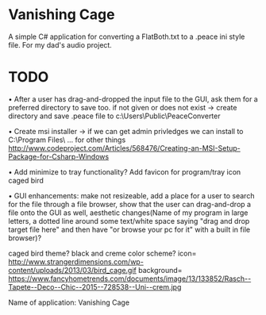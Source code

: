 # Vanishing Cage
A simple C# application for converting a FlatBoth.txt to a .peace ini style file.
For my dad's audio project.

# TODO
• After a user has drag-and-dropped the input file to the GUI, ask them for a preferred directory to save too.
    if not given or does not exist -> create directory and save .peace file to c:\Users\Public\PeaceConverter 

• Create msi installer -> if we can get admin privledges we can install to C:\Program Files\ ... for other things
    http://www.codeproject.com/Articles/568476/Creating-an-MSI-Setup-Package-for-Csharp-Windows

• Add minimize to tray functionality?
    Add favicon for program/tray icon caged bird
    
• GUI enhancements: make not resizeable, add a place for a user to search for the file through a file browser, show that the user can drag-and-drop a file onto the GUI as well, aesthetic changes(Name of my program in large letters, a dotted line around some text/white space saying "drag and drop target file here" and then have "or browse your pc for it" with a built in file browser)?

caged bird theme? black and creme color scheme?
icon= http://www.strangerdimensions.com/wp-content/uploads/2013/03/bird_cage.gif 
background= https://www.fancyhometrends.com/documents/image/13/133852/Rasch--Tapete--Deco--Chic--2015--728538--Uni--crem.jpg

Name of application: Vanishing Cage


    



